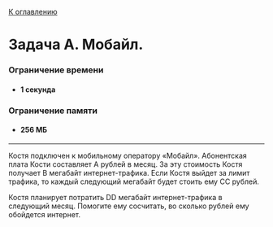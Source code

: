 [К оглавлению](../README.md)

# Задача A. Мобайл.

### Ограничение времени
- #### 1 секунда
### Ограничение памяти
- #### 256 МБ
---
Костя подключен к мобильному оператору «Мобайл». Абонентская плата Кости составляет A рублей в месяц. За эту стоимость Костя получает B мегабайт интернет-трафика. Если Костя выйдет за лимит трафика, то каждый следующий мегабайт будет стоить ему  ﻿﻿CC﻿﻿  рублей.

Костя планирует потратить ﻿﻿DD﻿﻿ мегабайт интернет-трафика в следующий месяц. Помогите ему сосчитать, во сколько рублей ему обойдется интернет.
